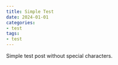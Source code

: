 ```yaml
---
title: Simple Test
date: 2024-01-01
categories:
- test
tags:
- test
---
```


Simple test post without special characters.